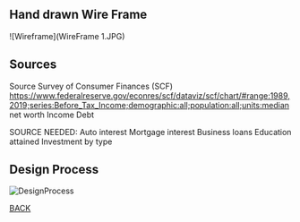 

## Hand drawn Wire Frame

![Wireframe](WireFrame 1.JPG)

## Sources
Source Survey of Consumer Finances (SCF)
https://www.federalreserve.gov/econres/scf/dataviz/scf/chart/#range:1989,2019;series:Before_Tax_Income;demographic:all;population:all;units:median
net worth 
Income
Debt

SOURCE NEEDED:
Auto interest
Mortgage interest
Business loans
Education attained
Investment by type


## Design Process

![DesignProcess](Drafts.JPG)


[BACK](/README.md)




